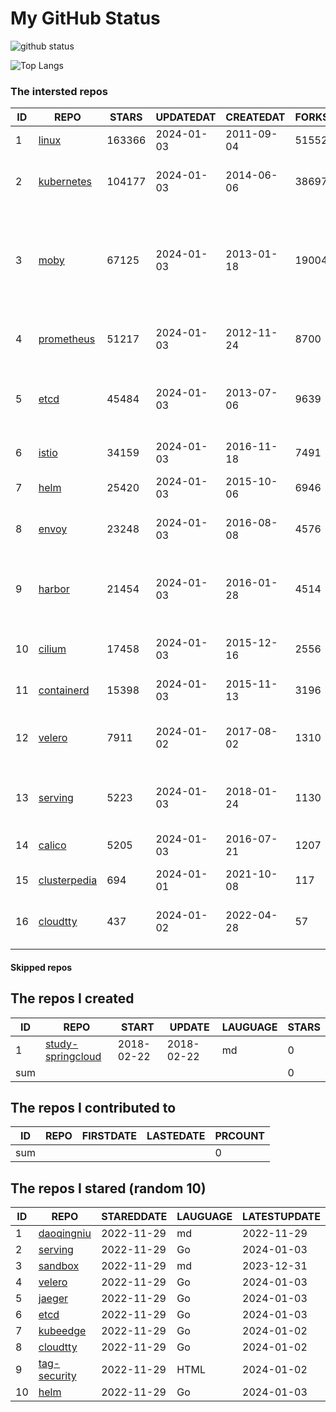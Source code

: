 # My GitHub Status

<img src="https://github-readme-stats-1.yihong0618.vercel.app/api?username=daoqingniu&show_icons=true&&&hide_title=true&count_private=true" alt="github status" />

![Top Langs](https://github-readme-stats-1.yihong0618.vercel.app/api/top-langs/?username=daoqingniu&layout=compact)

<!--START_SECTION:github_repos-->
### The intersted repos
| ID |                              REPO                               | STARS  | UPDATEDAT  | CREATEDAT  | FORKSCOUNT |                                                DESCRIPTIONS                                                |
|----|-----------------------------------------------------------------|--------|------------|------------|------------|------------------------------------------------------------------------------------------------------------|
|  1 | [linux](https://github.com/torvalds/linux)                      | 163366 | 2024-01-03 | 2011-09-04 |      51552 | Linux kernel source tree                                                                                   |
|  2 | [kubernetes](https://github.com/kubernetes/kubernetes)          | 104177 | 2024-01-03 | 2014-06-06 |      38697 | Production-Grade Container Scheduling and Management                                                       |
|  3 | [moby](https://github.com/moby/moby)                            |  67125 | 2024-01-03 | 2013-01-18 |      19004 | The Moby Project - a collaborative project for the container ecosystem to assemble container-based systems |
|  4 | [prometheus](https://github.com/prometheus/prometheus)          |  51217 | 2024-01-03 | 2012-11-24 |       8700 | The Prometheus monitoring system and time series database.                                                 |
|  5 | [etcd](https://github.com/etcd-io/etcd)                         |  45484 | 2024-01-03 | 2013-07-06 |       9639 | Distributed reliable key-value store for the most critical data of a distributed system                    |
|  6 | [istio](https://github.com/istio/istio)                         |  34159 | 2024-01-03 | 2016-11-18 |       7491 | Connect, secure, control, and observe services.                                                            |
|  7 | [helm](https://github.com/helm/helm)                            |  25420 | 2024-01-03 | 2015-10-06 |       6946 | The Kubernetes Package Manager                                                                             |
|  8 | [envoy](https://github.com/envoyproxy/envoy)                    |  23248 | 2024-01-03 | 2016-08-08 |       4576 | Cloud-native high-performance edge/middle/service proxy                                                    |
|  9 | [harbor](https://github.com/goharbor/harbor)                    |  21454 | 2024-01-03 | 2016-01-28 |       4514 | An open source trusted cloud native registry project that stores, signs, and scans content.                |
| 10 | [cilium](https://github.com/cilium/cilium)                      |  17458 | 2024-01-03 | 2015-12-16 |       2556 | eBPF-based Networking, Security, and Observability                                                         |
| 11 | [containerd](https://github.com/containerd/containerd)          |  15398 | 2024-01-03 | 2015-11-13 |       3196 | An open and reliable container runtime                                                                     |
| 12 | [velero](https://github.com/vmware-tanzu/velero)                |   7911 | 2024-01-02 | 2017-08-02 |       1310 | Backup and migrate Kubernetes applications and their persistent volumes                                    |
| 13 | [serving](https://github.com/knative/serving)                   |   5223 | 2024-01-03 | 2018-01-24 |       1130 | Kubernetes-based, scale-to-zero, request-driven compute                                                    |
| 14 | [calico](https://github.com/projectcalico/calico)               |   5205 | 2024-01-03 | 2016-07-21 |       1207 | Cloud native networking and network security                                                               |
| 15 | [clusterpedia](https://github.com/clusterpedia-io/clusterpedia) |    694 | 2024-01-01 | 2021-10-08 |        117 | The Encyclopedia of Kubernetes clusters                                                                    |
| 16 | [cloudtty](https://github.com/cloudtty/cloudtty)                |    437 | 2024-01-02 | 2022-04-28 |         57 | A Friendly Kubernetes CloudShell (Web Terminal) !                                                          |



#### Skipped repos
<!--END_SECTION:github_repos-->

<!--START_SECTION:my_github-->
## The repos I created
| ID  |                                 REPO                                 |   START    |   UPDATE   | LAUGUAGE | STARS |
|-----|----------------------------------------------------------------------|------------|------------|----------|-------|
|   1 | [study-springcloud](https://github.com/daoqingniu/study-springcloud) | 2018-02-22 | 2018-02-22 | md       |     0 |
| sum |                                                                      |            |            |          |     0 |

## The repos I contributed to
| ID  | REPO | FIRSTDATE | LASTEDATE | PRCOUNT |
|-----|------|-----------|-----------|---------|
| sum |      |           |           |       0 |

## The repos I stared (random 10)
| ID |                          REPO                          | STAREDDATE | LAUGUAGE | LATESTUPDATE |
|----|--------------------------------------------------------|------------|----------|--------------|
|  1 | [daoqingniu](https://github.com/daoqingniu/daoqingniu) | 2022-11-29 | md       | 2022-11-29   |
|  2 | [serving](https://github.com/knative/serving)          | 2022-11-29 | Go       | 2024-01-03   |
|  3 | [sandbox](https://github.com/cncf/sandbox)             | 2022-11-29 | md       | 2023-12-31   |
|  4 | [velero](https://github.com/vmware-tanzu/velero)       | 2022-11-29 | Go       | 2024-01-03   |
|  5 | [jaeger](https://github.com/jaegertracing/jaeger)      | 2022-11-29 | Go       | 2024-01-03   |
|  6 | [etcd](https://github.com/etcd-io/etcd)                | 2022-11-29 | Go       | 2024-01-03   |
|  7 | [kubeedge](https://github.com/kubeedge/kubeedge)       | 2022-11-29 | Go       | 2024-01-02   |
|  8 | [cloudtty](https://github.com/cloudtty/cloudtty)       | 2022-11-29 | Go       | 2024-01-02   |
|  9 | [tag-security](https://github.com/cncf/tag-security)   | 2022-11-29 | HTML     | 2024-01-02   |
| 10 | [helm](https://github.com/helm/helm)                   | 2022-11-29 | Go       | 2024-01-03   |

<!--END_SECTION:my_github-->
